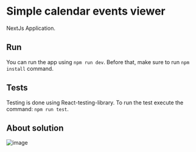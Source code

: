 # Simple calendar events viewer
NextJs Application.
## Run

You can run the app using `npm run dev`. Before that, make sure to run `npm install` command.

## Tests

Testing is done using React-testing-library. To run the test execute the command: `npm run test`.

## About solution

![image](https://user-images.githubusercontent.com/11337933/207912001-cdd14a76-888b-4768-b0fb-126324b00ef4.png)
